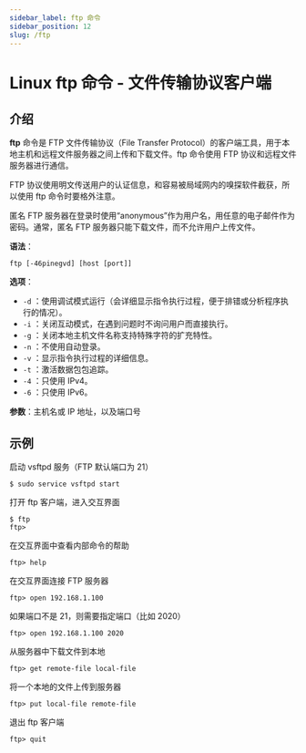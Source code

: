 ```yaml
---
sidebar_label: ftp 命令
sidebar_position: 12
slug: /ftp
---
```


# Linux ftp 命令 - 文件传输协议客户端



## 介绍

**ftp** 命令是 FTP 文件传输协议（File Transfer Protocol）的客户端工具，用于本地主机和远程文件服务器之间上传和下载文件。ftp 命令使用 FTP 协议和远程文件服务器进行通信。

FTP 协议使用明文传送用户的认证信息，和容易被局域网内的嗅探软件截获，所以使用 ftp 命令时要格外注意。

匿名 FTP 服务器在登录时使用“anonymous”作为用户名，用任意的电子邮件作为密码。通常，匿名 FTP 服务器只能下载文件，而不允许用户上传文件。

**语法**：

```shell
ftp [-46pinegvd] [host [port]]
```

**选项**：

- `-d` ：使用调试模式运行（会详细显示指令执行过程，便于排错或分析程序执行的情况）。
- `-i` ：关闭互动模式，在遇到问题时不询问用户而直接执行。
- `-g` ：关闭本地主机文件名称支持特殊字符的扩充特性。
- `-n` ：不使用自动登录。
- `-v` ：显示指令执行过程的详细信息。
- `-t` ：激活数据包包追踪。
- `-4` ：只使用 IPv4。
- `-6` ：只使用 IPv6。

**参数**：主机名或 IP 地址，以及端口号



## 示例

启动 vsftpd 服务（FTP 默认端口为 21）

```shell
$ sudo service vsftpd start 
```

打开 ftp 客户端，进入交互界面

```shell
$ ftp
ftp>
```

在交互界面中查看内部命令的帮助

```shell
ftp> help
```

在交互界面连接 FTP 服务器

```shell
ftp> open 192.168.1.100
```

如果端口不是 21，则需要指定端口（比如 2020）

```shell
ftp> open 192.168.1.100 2020
```

从服务器中下载文件到本地

```shell
ftp> get remote-file local-file
```

将一个本地的文件上传到服务器

```shell
ftp> put local-file remote-file
```

退出 ftp 客户端

```shell
ftp> quit
```

